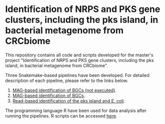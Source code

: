 # Identification of NRPS and PKS gene clusters, including the pks island, in bacterial metagenome from CRCbiome

This repository contains all code and scripts developed for the master's project "Identification of NRPS and PKS gene clusters, including the pks island, in bacterial metagenome from CRCbiome".

Three Snakemake-based pipelines have been developed. For detailed description of each pipeline, please refer to the links below.
1. [MAG-based identification of BGCs (not executed)](https://github.com/Rounge-lab/Identification-of-NRPS-PKS-gene-clusters-and-pks-island-in-bacterial-metagenome/blob/main/pipeline1/README.md).
2. [MAG-based identification of BGCs](https://github.com/Rounge-lab/Identification-of-NRPS-PKS-gene-clusters-and-pks-island-in-bacterial-metagenome/blob/main/pipeline2/README.md).
3. [Read-based identification of the pks island and E. coli](https://github.com/Rounge-lab/Identification-of-NRPS-PKS-gene-clusters-and-pks-island-in-bacterial-metagenome/blob/main/pipeline1/README.md).

The programming language R have been used for data analysis after running the pipelines. R scripts can be accessed [here](https://github.com/Rounge-lab/Identification-of-NRPS-PKS-gene-clusters-and-pks-island-in-bacterial-metagenome/tree/main/r-scripts).
